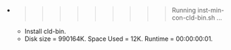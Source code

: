 * >>>>>>>>> Running inst-min-con-cld-bin.sh ...
  * Install cld-bin.
  * Disk size = 990164K. Space Used = 12K. Runtime = 00:00:00:01.
